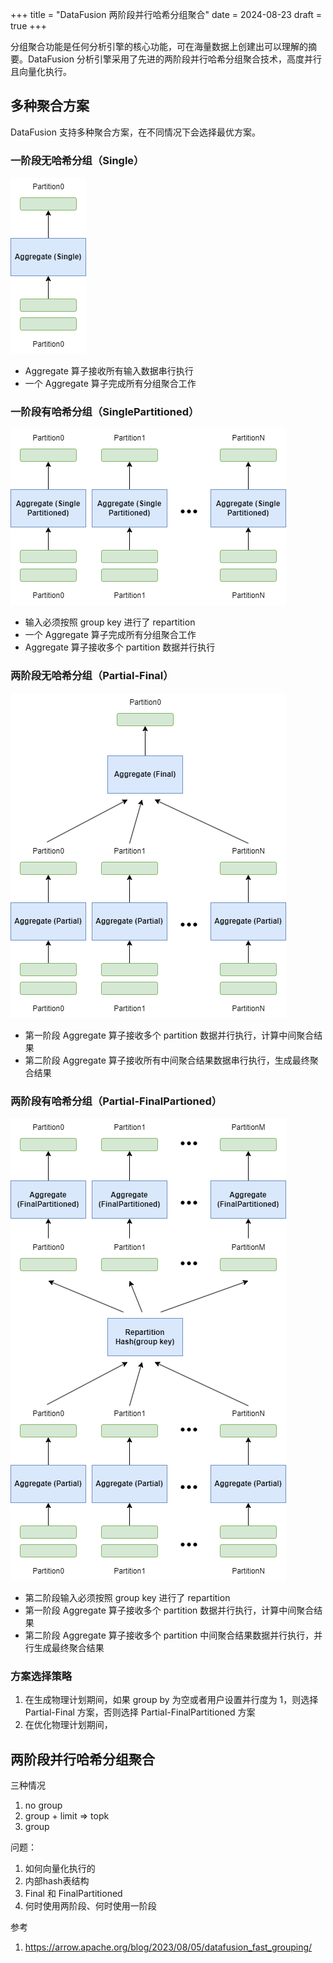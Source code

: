 +++
title = "DataFusion 两阶段并行哈希分组聚合"
date = 2024-08-23
draft = true
+++

分组聚合功能是任何分析引擎的核心功能，可在海量数据上创建出可以理解的摘要。DataFusion 分析引擎采用了先进的两阶段并行哈希分组聚合技术，高度并行且向量化执行。

## 多种聚合方案
DataFusion 支持多种聚合方案，在不同情况下会选择最优方案。

### 一阶段无哈希分组（Single）
![](./datafusion-aggregation-single.drawio.png)
- Aggregate 算子接收所有输入数据串行执行
- 一个 Aggregate 算子完成所有分组聚合工作

### 一阶段有哈希分组（SinglePartitioned）
![](./datafusion-aggregation-single-partitioned.drawio.png)
- 输入必须按照 group key 进行了 repartition
- 一个 Aggregate 算子完成所有分组聚合工作
- Aggregate 算子接收多个 partition 数据并行执行

### 两阶段无哈希分组（Partial-Final）
![](./datafusion-aggregation-partial-final.drawio.png)
- 第一阶段 Aggregate 算子接收多个 partition 数据并行执行，计算中间聚合结果
- 第二阶段 Aggregate 算子接收所有中间聚合结果数据串行执行，生成最终聚合结果

### 两阶段有哈希分组（Partial-FinalPartioned）
![](./datafusion-aggregation-partial-final-partitioned.drawio.png)
- 第二阶段输入必须按照 group key 进行了 repartition
- 第一阶段 Aggregate 算子接收多个 partition 数据并行执行，计算中间聚合结果
- 第二阶段 Aggregate 算子接收多个 partition 中间聚合结果数据并行执行，并行生成最终聚合结果

### 方案选择策略
1. 在生成物理计划期间，如果 group by 为空或者用户设置并行度为 1，则选择 Partial-Final 方案，否则选择 Partial-FinalPartitioned 方案
2. 在优化物理计划期间，

## 两阶段并行哈希分组聚合


三种情况
1. no group
2. group + limit => topk
3. group

问题：
1. 如何向量化执行的
2. 内部hash表结构
3. Final 和 FinalPartitioned
4. 何时使用两阶段、何时使用一阶段

参考
1. https://arrow.apache.org/blog/2023/08/05/datafusion_fast_grouping/
